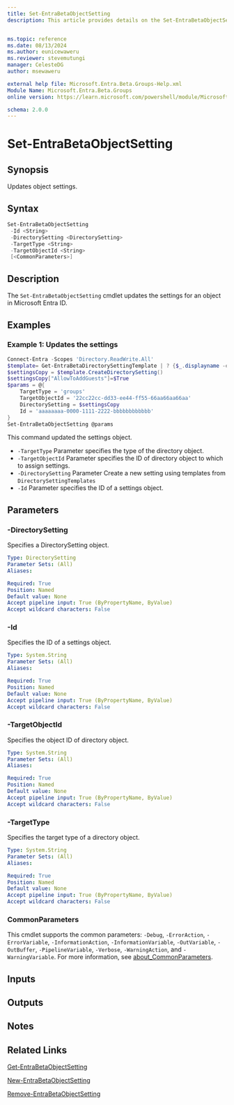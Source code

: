 ```yaml
---
title: Set-EntraBetaObjectSetting
description: This article provides details on the Set-EntraBetaObjectSetting command.


ms.topic: reference
ms.date: 08/13/2024
ms.author: eunicewaweru
ms.reviewer: stevemutungi
manager: CelesteDG
author: msewaweru

external help file: Microsoft.Entra.Beta.Groups-Help.xml
Module Name: Microsoft.Entra.Beta.Groups
online version: https://learn.microsoft.com/powershell/module/Microsoft.Entra.Beta.Groups/Set-EntraBetaObjectSetting

schema: 2.0.0
---
```


# Set-EntraBetaObjectSetting

## Synopsis

Updates object settings.

## Syntax

```powershell
Set-EntraBetaObjectSetting
 -Id <String>
 -DirectorySetting <DirectorySetting>
 -TargetType <String>
 -TargetObjectId <String>
 [<CommonParameters>]
```

## Description

The `Set-EntraBetaObjectSetting` cmdlet updates the settings for an object in Microsoft Entra ID.

## Examples

### Example 1: Updates the settings

```powershell
Connect-Entra -Scopes 'Directory.ReadWrite.All'
$template= Get-EntraBetaDirectorySettingTemplate | ? {$_.displayname -eq "Group.Unified.Guest"}
$settingsCopy = $template.CreateDirectorySetting()
$settingsCopy["AllowToAddGuests"]=$True
$params = @{
    TargetType = 'groups'
    TargetObjectId = '22cc22cc-dd33-ee44-ff55-66aa66aa66aa'
    DirectorySetting = $settingsCopy
    Id = 'aaaaaaaa-0000-1111-2222-bbbbbbbbbbbb' 
}
Set-EntraBetaObjectSetting @params
```

This command updated the settings object.

- `-TargetType` Parameter specifies the type of the directory object.
- `-TargetObjectId` Parameter specifies the ID of directory object to which to assign settings.
- `-DirectorySetting` Parameter Create a new setting using templates from `DirectorySettingTemplates`
- `-Id` Parameter specifies the ID of a settings object.

## Parameters

### -DirectorySetting

Specifies a DirectorySetting object.

```yaml
Type: DirectorySetting
Parameter Sets: (All)
Aliases:

Required: True
Position: Named
Default value: None
Accept pipeline input: True (ByPropertyName, ByValue)
Accept wildcard characters: False
```

### -Id

Specifies the ID of a settings object.

```yaml
Type: System.String
Parameter Sets: (All)
Aliases:

Required: True
Position: Named
Default value: None
Accept pipeline input: True (ByPropertyName, ByValue)
Accept wildcard characters: False
```

### -TargetObjectId

Specifies the object ID of directory object.

```yaml
Type: System.String
Parameter Sets: (All)
Aliases:

Required: True
Position: Named
Default value: None
Accept pipeline input: True (ByPropertyName, ByValue)
Accept wildcard characters: False
```

### -TargetType

Specifies the target type of a directory object.

```yaml
Type: System.String
Parameter Sets: (All)
Aliases:

Required: True
Position: Named
Default value: None
Accept pipeline input: True (ByPropertyName, ByValue)
Accept wildcard characters: False
```

### CommonParameters

This cmdlet supports the common parameters: `-Debug`, `-ErrorAction`, `-ErrorVariable`, `-InformationAction`, `-InformationVariable`, `-OutVariable`, `-OutBuffer`, `-PipelineVariable`, `-Verbose`, `-WarningAction`, and `-WarningVariable`. For more information, see [about_CommonParameters](https://go.microsoft.com/fwlink/?LinkID=113216).

## Inputs

## Outputs

## Notes

## Related Links

[Get-EntraBetaObjectSetting](Get-EntraBetaObjectSetting.md)

[New-EntraBetaObjectSetting](New-EntraBetaObjectSetting.md)

[Remove-EntraBetaObjectSetting](Remove-EntraBetaObjectSetting.md)

